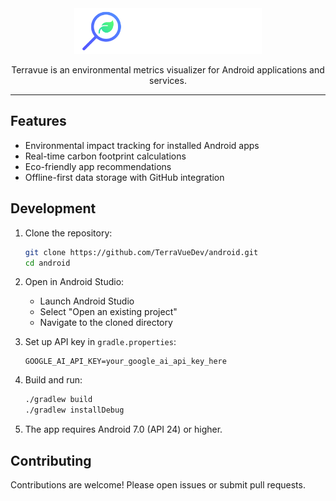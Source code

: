 <div align="center">
  <img src="/assets/logo.png" alt="Terravue Logo" width="300">
</div>
<p align="center">Terravue is an environmental metrics visualizer for Android applications and services.</p>

---

## Features
- Environmental impact tracking for installed Android apps
- Real-time carbon footprint calculations
- Eco-friendly app recommendations
- Offline-first data storage with GitHub integration

## Development
1. Clone the repository:
   ```bash
   git clone https://github.com/TerraVueDev/android.git
   cd android
   ```
2. Open in Android Studio:
   - Launch Android Studio
   - Select "Open an existing project"
   - Navigate to the cloned directory

3. Set up API key in `gradle.properties`:
   ```properties
   GOOGLE_AI_API_KEY=your_google_ai_api_key_here
   ```

4. Build and run:
   ```bash
   ./gradlew build
   ./gradlew installDebug
   ```

5. The app requires Android 7.0 (API 24) or higher.

## Contributing
Contributions are welcome! Please open issues or submit pull requests.